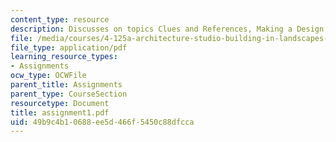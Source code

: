 ```yaml
---
content_type: resource
description: Discusses on topics Clues and References, Making a Design.
file: /media/courses/4-125a-architecture-studio-building-in-landscapes-fall-2005/49b9c4b10688ee5d466f5450c88dfcca_assignment1.pdf
file_type: application/pdf
learning_resource_types:
- Assignments
ocw_type: OCWFile
parent_title: Assignments
parent_type: CourseSection
resourcetype: Document
title: assignment1.pdf
uid: 49b9c4b1-0688-ee5d-466f-5450c88dfcca
---
```

